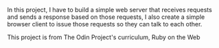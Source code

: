 In this project, I have to build a simple web server that receives requests and sends a response based on those requests, I also create a simple browser client to issue those requests so they can talk to each other.  

This project is from The Odin Project's curriculum, Ruby on the Web